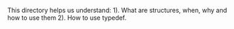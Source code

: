 This directory helps us understand:
1). What are structures, when, why and how to use them
2). How to use typedef.
